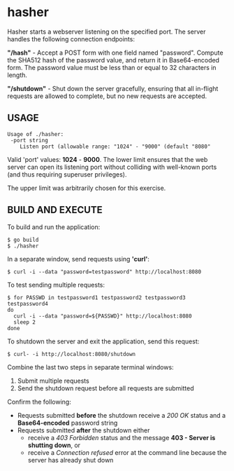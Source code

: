 # hasher
Hasher starts a webserver listening on the specified port. The server handles the following connection endpoints:

**"/hash"** - Accept a POST form with one field named "password". Compute the SHA512 hash of the password value, and return it in Base64-encoded form. The password value must be less than or equal to 32 characters in length.

**"/shutdown"** - Shut down the server gracefully, ensuring that all in-flight requests are allowed to complete, but no new requests are accepted.

## USAGE
```
Usage of ./hasher:
 -port string
   	Listen port (allowable range: "1024" - "9000" (default "8080"
```

Valid 'port' values: **1024** - **9000**. The lower limit ensures that the web server can open its listening port without colliding with well-known ports (and thus requiring superuser privileges).

The upper limit was arbitrarily chosen for this exercise.

## BUILD AND EXECUTE
To build and run the application:

```
$ go build
$ ./hasher
```

In a separate window, send requests using **'curl'**:
```
$ curl -i --data "password=testpassword" http://localhost:8080
```

To test sending multiple requests:
```
$ for PASSWD in testpassword1 testpassword2 testpassword3 testpassword4
do
  curl -i --data "password=${PASSWD}" http://localhost:8080
  sleep 2
done
```

To shutdown the server and exit the application, send this
request:
```
$ curl- -i http://localhost:8080/shutdown
```

Combine the last two steps in separate terminal windows:
1. Submit multiple requests
1. Send the shutdown request before all requests are submitted

Confirm the following:
* Requests submitted **before** the shutdown receive a _200 OK_ status and a **Base64-encoded** password string
* Requests submitted **after** the shutdown either
	* receive a _403 Forbidden_ status and the message **403 - Server is shutting down**, or
	* receive a _Connection refused_ error at the command line because the server has already shut down
